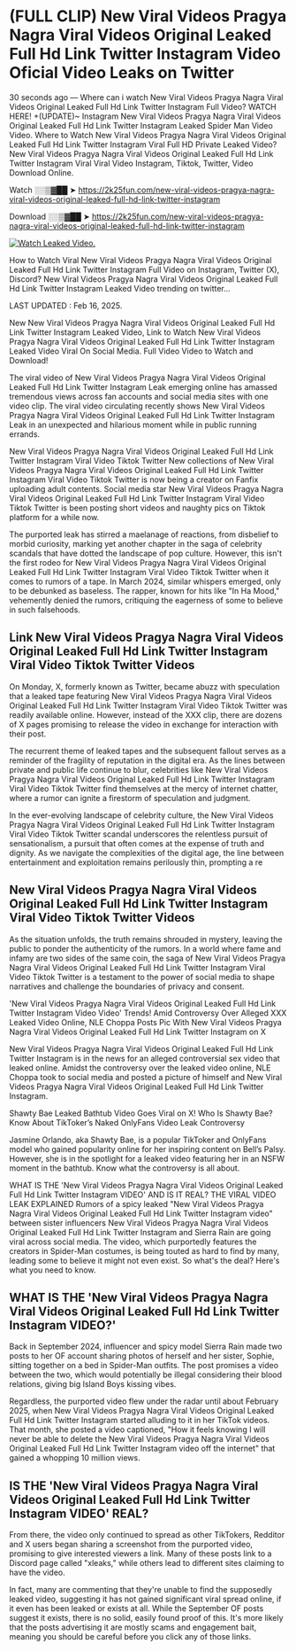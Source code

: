 # (FULL CLIP) New Viral Videos Pragya Nagra Viral Videos Original Leaked Full Hd Link Twitter Instagram Video Oficial Video Leaks on Twitter

30 seconds ago — Where can i watch New Viral Videos Pragya Nagra Viral Videos Original Leaked Full Hd Link Twitter Instagram Full Video? WATCH HERE! +(UPDATE)~ Instagram New Viral Videos Pragya Nagra Viral Videos Original Leaked Full Hd Link Twitter Instagram Leaked Spider Man Video Video. Where to Watch New Viral Videos Pragya Nagra Viral Videos Original Leaked Full Hd Link Twitter Instagram Viral Full HD Private Leaked Video? New Viral Videos Pragya Nagra Viral Videos Original Leaked Full Hd Link Twitter Instagram Viral Viral Video Instagram, Tiktok, Twitter, Video Download Online.

Watch ░░▒▓██ ➤ https://2k25fun.com/new-viral-videos-pragya-nagra-viral-videos-original-leaked-full-hd-link-twitter-instagram

Download ░░▒▓██ ➤ https://2k25fun.com/new-viral-videos-pragya-nagra-viral-videos-original-leaked-full-hd-link-twitter-instagram

[![Watch Leaked Video.](https://miro.medium.com/v2/resize:fit:828/format:webp/1*cilzJN44JGOrTw9NJCrNHA.gif "Watch Leaked Video")](https://2k25fun.com/new-viral-videos-pragya-nagra-viral-videos-original-leaked-full-hd-link-twitter-instagram)

How to Watch Viral New Viral Videos Pragya Nagra Viral Videos Original Leaked Full Hd Link Twitter Instagram Full Video on Instagram, Twitter (X), Discord? New Viral Videos Pragya Nagra Viral Videos Original Leaked Full Hd Link Twitter Instagram Leaked Video trending on twitter...

LAST UPDATED : Feb 16, 2025.

New New Viral Videos Pragya Nagra Viral Videos Original Leaked Full Hd Link Twitter Instagram Leaked Video, Link to Watch New Viral Videos Pragya Nagra Viral Videos Original Leaked Full Hd Link Twitter Instagram Leaked Video Viral On Social Media. Full Video Video to Watch and Download!

The viral video of New Viral Videos Pragya Nagra Viral Videos Original Leaked Full Hd Link Twitter Instagram Leak emerging online has amassed tremendous views across fan accounts and social media sites with one video clip. The viral video circulating recently shows New Viral Videos Pragya Nagra Viral Videos Original Leaked Full Hd Link Twitter Instagram Leak in an unexpected and hilarious moment while in public running errands.

New Viral Videos Pragya Nagra Viral Videos Original Leaked Full Hd Link Twitter Instagram Viral Video Tiktok Twitter New collections of New Viral Videos Pragya Nagra Viral Videos Original Leaked Full Hd Link Twitter Instagram Viral Video Tiktok Twitter is now being a creator on Fanfix uploading adult contents. Social media star New Viral Videos Pragya Nagra Viral Videos Original Leaked Full Hd Link Twitter Instagram Viral Video Tiktok Twitter is been posting short videos and naughty pics on Tiktok platform for a while now.

The purported leak has stirred a maelanage of reactions, from disbelief to morbid curiosity, marking yet another chapter in the saga of celebrity scandals that have dotted the landscape of pop culture. However, this isn't the first rodeo for New Viral Videos Pragya Nagra Viral Videos Original Leaked Full Hd Link Twitter Instagram Viral Video Tiktok Twitter when it comes to rumors of a tape. In March 2024, similar whispers emerged, only to be debunked as baseless. The rapper, known for hits like "In Ha Mood," vehemently denied the rumors, critiquing the eagerness of some to believe in such falsehoods.

## Link New Viral Videos Pragya Nagra Viral Videos Original Leaked Full Hd Link Twitter Instagram Viral Video Tiktok Twitter Videos

On Monday, X, formerly known as Twitter, became abuzz with speculation that a leaked tape featuring New Viral Videos Pragya Nagra Viral Videos Original Leaked Full Hd Link Twitter Instagram Viral Video Tiktok Twitter was readily available online. However, instead of the XXX clip, there are dozens of X pages promising to release the video in exchange for interaction with their post.

The recurrent theme of leaked tapes and the subsequent fallout serves as a reminder of the fragility of reputation in the digital era. As the lines between private and public life continue to blur, celebrities like New Viral Videos Pragya Nagra Viral Videos Original Leaked Full Hd Link Twitter Instagram Viral Video Tiktok Twitter find themselves at the mercy of internet chatter, where a rumor can ignite a firestorm of speculation and judgment.

In the ever-evolving landscape of celebrity culture, the New Viral Videos Pragya Nagra Viral Videos Original Leaked Full Hd Link Twitter Instagram Viral Video Tiktok Twitter scandal underscores the relentless pursuit of sensationalism, a pursuit that often comes at the expense of truth and dignity. As we navigate the complexities of the digital age, the line between entertainment and exploitation remains perilously thin, prompting a re

##  New Viral Videos Pragya Nagra Viral Videos Original Leaked Full Hd Link Twitter Instagram Viral Video Tiktok Twitter Videos

As the situation unfolds, the truth remains shrouded in mystery, leaving the public to ponder the authenticity of the rumors. In a world where fame and infamy are two sides of the same coin, the saga of New Viral Videos Pragya Nagra Viral Videos Original Leaked Full Hd Link Twitter Instagram Viral Video Tiktok Twitter is a testament to the power of social media to shape narratives and challenge the boundaries of privacy and consent.

'New Viral Videos Pragya Nagra Viral Videos Original Leaked Full Hd Link Twitter Instagram Video Video' Trends! Amid Controversy Over Alleged XXX Leaked Video Online, NLE Choppa Posts Pic With New Viral Videos Pragya Nagra Viral Videos Original Leaked Full Hd Link Twitter Instagram on X

New Viral Videos Pragya Nagra Viral Videos Original Leaked Full Hd Link Twitter Instagram is in the news for an alleged controversial sex video that leaked online. Amidst the controversy over the leaked video online, NLE Choppa took to social media and posted a picture of himself and New Viral Videos Pragya Nagra Viral Videos Original Leaked Full Hd Link Twitter Instagram.

Shawty Bae Leaked Bathtub Video Goes Viral on X! Who Is Shawty Bae? Know About TikToker’s Naked OnlyFans Video Leak Controversy

Jasmine Orlando, aka Shawty Bae, is a popular TikToker and OnlyFans model who gained popularity online for her inspiring content on Bell’s Palsy. However, she is in the spotlight for a leaked video featuring her in an NSFW moment in the bathtub. Know what the controversy is all about.

WHAT IS THE 'New Viral Videos Pragya Nagra Viral Videos Original Leaked Full Hd Link Twitter Instagram VIDEO' AND IS IT REAL? THE VIRAL VIDEO LEAK EXPLAINED Rumors of a spicy leaked "New Viral Videos Pragya Nagra Viral Videos Original Leaked Full Hd Link Twitter Instagram video" between sister influencers New Viral Videos Pragya Nagra Viral Videos Original Leaked Full Hd Link Twitter Instagram and Sierra Rain are going viral across social media. The video, which purportedly features the creators in Spider-Man costumes, is being touted as hard to find by many, leading some to believe it might not even exist. So what's the deal? Here's what you need to know.

## WHAT IS THE 'New Viral Videos Pragya Nagra Viral Videos Original Leaked Full Hd Link Twitter Instagram VIDEO?'

Back in September 2024, influencer and spicy model Sierra Rain made two posts to her OF account sharing photos of herself and her sister, Sophie, sitting together on a bed in Spider-Man outfits. The post promises a video between the two, which would potentially be illegal considering their blood relations, giving big Island Boys kissing vibes.

Regardless, the purported video flew under the radar until about February 2025, when New Viral Videos Pragya Nagra Viral Videos Original Leaked Full Hd Link Twitter Instagram started alluding to it in her TikTok videos. That month, she posted a video captioned, "How it feels knowing I will never be able to delete the New Viral Videos Pragya Nagra Viral Videos Original Leaked Full Hd Link Twitter Instagram video off the internet" that gained a whopping 10 million views.

## IS THE 'New Viral Videos Pragya Nagra Viral Videos Original Leaked Full Hd Link Twitter Instagram VIDEO' REAL?

From there, the video only continued to spread as other TikTokers, Redditor and X users began sharing a screenshot from the purported video, promising to give interested viewers a link. Many of these posts link to a Discord page called "xleaks," while others lead to different sites claiming to have the video.

In fact, many are commenting that they're unable to find the supposedly leaked video, suggesting it has not gained significant viral spread online, if it even has been leaked or exists at all. While the September OF posts suggest it exists, there is no solid, easily found proof of this. It's more likely that the posts advertising it are mostly scams and engagement bait, meaning you should be careful before you click any of those links.